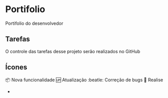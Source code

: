 # Portifolio
Portifolio do desenvolvedor

## Tarefas

O controle das tarefas desse projeto serão realizados no GitHub


## Ícones

:package: Nova funcionalidade
:up: Atualização
:beatle: Correção de bugs
:checkered_flag: Realise


-